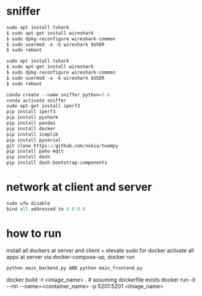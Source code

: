 # sniffer
```python
sudo apt install tshark
$ sudo apt-get install wireshark
$ sudo dpkg-reconfigure wireshark-common 
$ sudo usermod -a -G wireshark $USER
$ sudo reboot
```

```python
sudo apt install tshark
$ sudo apt-get install wireshark
$ sudo dpkg-reconfigure wireshark-common 
$ sudo usermod -a -G wireshark $USER
$ sudo reboot
```

```python
conda create --name sniffer python=3.8
conda activate sniffer 
sudo apt-get install iperf3
pip install iperf3
pip install pyshark
pip install pandas
pip install docker
pip install icmplib
pip install pyserial
git clone https://github.com/nokia/twampy
pip install paho-mqtt
pip install dash
pip install dash-bootstrap-components
```

# network at client and server
```python
sudo ufw disable
bind all addressed to 0.0.0.0
```

<!---sudo iptables -I INPUT -s 192.168.200.118 -j ACCEPT-->
<!---#sudo iptables -I OUTPUT -s 192.168.200.118 -j ACCEPT-->

<!---#sudo ufw allow from 192.168.200.117-->
<!---#sudo iptables -I INPUT -s 192.168.200.117 -j ACCEPT-->
<!---#sudo iptables -I OUTPUT -s 192.168.200.117 -j ACCEPT-->

<!---# sudo iptables -t nat -A PREROUTING -p tcp -d 192.168.2.X --dport 80 -jDNAT --to-destination 10.23.220.88:80-->
<!---#sudo iptables -t nat -A PREROUTING -d 192.168.200.117 --dport 8050 -jDNAT --to-destination 127.0.0.1:8050-->

<!---#sudo iptables -A PREROUTING -t nat -i ens18 -p tcp --dport 8050 -j DNAT --to 127.0.0.1:8050-->
<!---sudo iptables -A FORWARD -p tcp -d 127.0.0.1 --dport 8050 -j ACCEPT-->

# how to run
install all dockers at server and client + elevate sudo for docker
activate all apps at server via docker-compose-up, docker run
```python
python main_backend.py AND python main_frontend.py
```
docker build -t <image_name> . # assuming dockerfile exists
docker run  -it --rm --name=<container_name> -p 5201:5201 <image_name>
